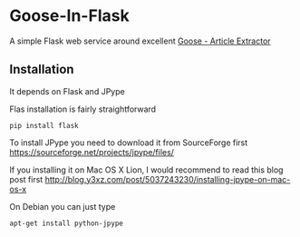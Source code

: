 Goose-In-Flask
==============

A simple Flask web service around excellent [Goose - Article Extractor](https://github.com/jiminoc/goose)


Installation
------------

It depends on Flask and JPype

Flas installation is fairly straightforward 

    pip install flask


To install JPype you need to download it from SourceForge first
https://sourceforge.net/projects/jpype/files/

If you installing it on Mac OS X Lion, I would recommend to read this blog post
first http://blog.y3xz.com/post/5037243230/installing-jpype-on-mac-os-x

On Debian you can just type

    apt-get install python-jpype
